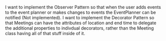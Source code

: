 I want to implement the Observer Pattern so that when the user adds events to the event planner
or makes changes to events the EventPlanner can be notified (Not implemented).
I want to implement the Decorator Pattern so that Meetings can have the attributes of location and
end time to delegate the additional properties to indivdual decorators, rather than the Meeting
class having all of that stuff inside of it.